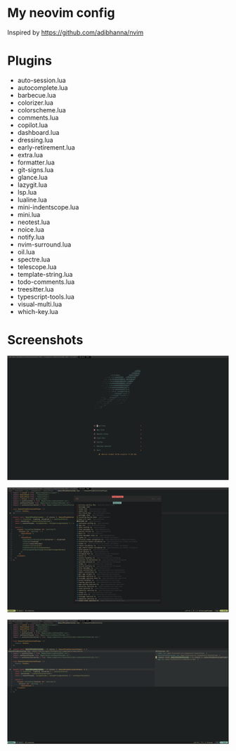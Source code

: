 # My neovim config

Inspired by https://github.com/adibhanna/nvim

# Plugins

- auto-session.lua
- autocomplete.lua
- barbecue.lua
- colorizer.lua
- colorscheme.lua
- comments.lua
- copilot.lua
- dashboard.lua
- dressing.lua
- early-retirement.lua
- extra.lua
- formatter.lua
- git-signs.lua
- glance.lua
- lazygit.lua
- lsp.lua
- lualine.lua
- mini-indentscope.lua
- mini.lua
- neotest.lua
- noice.lua
- notify.lua
- nvim-surround.lua
- oil.lua
- spectre.lua
- telescope.lua
- template-string.lua
- todo-comments.lua
- treesitter.lua
- typescript-tools.lua
- visual-multi.lua
- which-key.lua

# Screenshots

![](images/preview-1.png)

![](images/preview-2.png)

![](images/preview-3.png)
